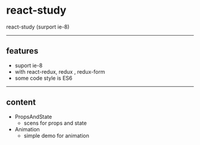 # react-study
react-study (surport ie-8)

------------

## features

- suport ie-8
- with react-redux, redux , redux-form
- some code style is ES6

------------

## content

- PropsAndState
  * scens for props and state
- Animation
  * simple demo for animation
